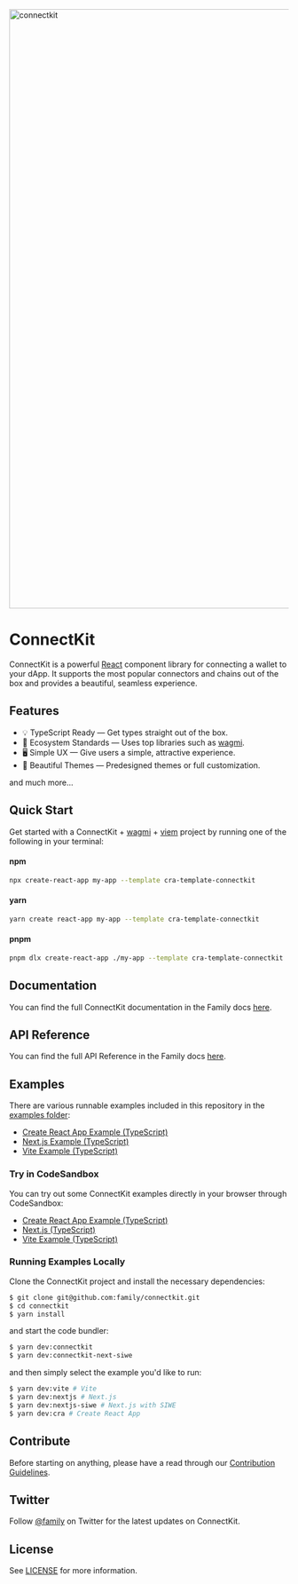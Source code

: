 <a href="https://docs.family.co/connectkit">
  <img width="1080" alt="connectkit" src="https://github.com/family/connectkit/assets/1930210/83b8d2ce-5de3-446b-80d2-65c552e52369">
</a>

# ConnectKit

ConnectKit is a powerful [React](https://reactjs.org/) component library for connecting a wallet to your dApp. It supports the most popular connectors and chains out of the box and provides a beautiful, seamless experience.

## Features

- 💡 TypeScript Ready — Get types straight out of the box.
- 🌱 Ecosystem Standards — Uses top libraries such as [wagmi](https://github.com/wagmi-dev/wagmi).
- 🖥️ Simple UX — Give users a simple, attractive experience.
- 🎨 Beautiful Themes — Predesigned themes or full customization.

and much more...

## Quick Start

Get started with a ConnectKit + [wagmi](https://wagmi.sh/) + [viem](https://viem.sh) project by running one of the following in your terminal:

#### npm

```sh
npx create-react-app my-app --template cra-template-connectkit
```

#### yarn

```sh
yarn create react-app my-app --template cra-template-connectkit
```

#### pnpm

```sh
pnpm dlx create-react-app ./my-app --template cra-template-connectkit
```

## Documentation

You can find the full ConnectKit documentation in the Family docs [here](https://docs.family.co/connectkit).

## API Reference

You can find the full API Reference in the Family docs [here](https://docs.family.co/connectkit/api-reference).

## Examples

There are various runnable examples included in this repository in the [examples folder](https://github.com/family/connectkit/tree/main/examples):

- [Create React App Example (TypeScript)](https://github.com/family/connectkit/tree/main/examples/cra)
- [Next.js Example (TypeScript)](https://github.com/family/connectkit/tree/main/examples/nextjs)
- [Vite Example (TypeScript)](https://github.com/family/connectkit/tree/main/examples/vite)

### Try in CodeSandbox

You can try out some ConnectKit examples directly in your browser through CodeSandbox:

- [Create React App Example (TypeScript)](https://codesandbox.io/s/5rhqm0?file=/README.md)
- [Next.js (TypeScript)](https://codesandbox.io/s/qnvyqe?file=/README.md)
- [Vite Example (TypeScript)](https://codesandbox.io/s/4jtssh?file=/README.md)

### Running Examples Locally

Clone the ConnectKit project and install the necessary dependencies:

```sh
$ git clone git@github.com:family/connectkit.git
$ cd connectkit
$ yarn install
```

and start the code bundler:

```sh
$ yarn dev:connectkit
$ yarn dev:connectkit-next-siwe
```

and then simply select the example you'd like to run:

```sh
$ yarn dev:vite # Vite
$ yarn dev:nextjs # Next.js
$ yarn dev:nextjs-siwe # Next.js with SIWE
$ yarn dev:cra # Create React App
```

## Contribute

Before starting on anything, please have a read through our [Contribution Guidelines](https://github.com/family/connectkit/blob/main/CONTRIBUTING.md).

## Twitter

Follow [@family](https://twitter.com/family) on Twitter for the latest updates on ConnectKit.

## License

See [LICENSE](https://github.com/family/connectkit/blob/main/LICENSE) for more information.

